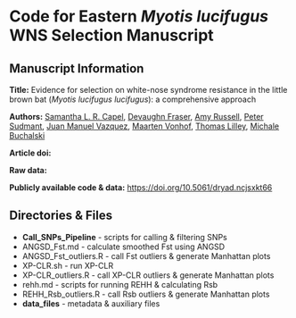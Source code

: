 # Code for Eastern *Myotis lucifugus* WNS Selection Manuscript
## Manuscript Information
**Title:** Evidence for selection on white-nose syndrome resistance in the little brown bat (*Myotis lucifugus lucifugus*): a comprehensive approach

**Authors:** [Samantha L. R. Capel](https://orcid.org/0000-0001-5014-5919), [Devaughn Fraser](https://orcid.org/0000-0002-4838-7107), [Amy Russell](https://orcid.org/0000-0002-2936-1112), [Peter Sudmant](https://orcid.org/0000-0002-9573-8248), [Juan Manuel Vazquez](https://orcid.org/0000-0001-8341-2390), [Maarten Vonhof](https://orcid.org/0000-0001-6747-0523), [Thomas Lilley](https://orcid.org/0000-0001-5864-4958), [Michale Buchalski](https://orcid.org/0000-0002-5917-3577)

**Article doi:**

**Raw data:**

**Publicly available code & data:** https://doi.org/10.5061/dryad.ncjsxkt66


## Directories & Files
- **Call_SNPs_Pipeline** - scripts for calling & filtering SNPs
- ANGSD_Fst.md - calculate smoothed Fst using ANGSD
- ANGSD_Fst_outliers.R - call Fst outliers & generate Manhattan plots
- XP-CLR.sh - run XP-CLR
- XP-CLR_outliers.R - call XP-CLR outliers & generate Manhattan plots
- rehh.md - scripts for running REHH & calculating Rsb
- REHH_Rsb_outliers.R - call Rsb outliers & generate Manhattan plots
- **data_files** - metadata & auxiliary files
